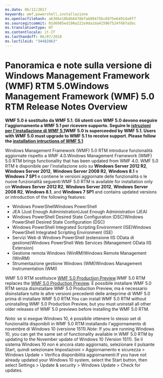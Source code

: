 ```yaml
---
ms.date: 06/12/2017
keywords: wmf,powershell,installazione
ms.openlocfilehash: a6366e18b4b6478bfab89475bc6975e6491da9f7
ms.sourcegitcommit: 01d6985ed190a222e9da1da41596f524f607a5bc
ms.translationtype: HT
ms.contentlocale: it-IT
ms.lasthandoff: 06/07/2018
ms.locfileid: "34482863"
---
```

# <a name="windows-management-framework-wmf-50-rtm-release-notes-overview"></a><span data-ttu-id="b7a37-102">Panoramica e note sulla versione di Windows Management Framework (WMF) RTM 5.0</span><span class="sxs-lookup"><span data-stu-id="b7a37-102">Windows Management Framework (WMF) 5.0 RTM Release Notes Overview</span></span>

<span data-ttu-id="b7a37-103">**WMF 5.0 è sostituito da WMF 5.1. Gli utenti con WMF 5.0 devono eseguire l'aggiornamento a WMF 5.1 per ricevere supporto. Seguire le [istruzioni per l'installazione di WMF 5.1](../5.1/install-configure.md)**</span><span class="sxs-lookup"><span data-stu-id="b7a37-103">**WMF 5.0 is superceeded by WMF 5.1. Users with WMF 5.0 must upgrade to WMF 5.1 to receive support. Please follow the [installation intructions of WMF 5.1](../5.1/install-configure.md)**</span></span>

<span data-ttu-id="b7a37-104">Windows Management Framework (WMF) 5.0 RTM introduce funzionalità aggiornate rispetto a WMF 4.0.</span><span class="sxs-lookup"><span data-stu-id="b7a37-104">Windows Management Framework (WMF) 5.0 RTM brings functionality that has been updated from WMF 4.0.</span></span> <span data-ttu-id="b7a37-105">WMF 5.0 RTM è disponibile per l'installazione solo su **Windows Server 2012 R2**, **Windows Server 2012**, **Windows Server 2008 R2**, **Windows 8.1** e **Windows 7 SP1** e contiene le versioni aggiornate delle funzionalità o le nuove funzionalità seguenti:</span><span class="sxs-lookup"><span data-stu-id="b7a37-105">WMF 5.0 RTM is available for installation only on **Windows Server 2012 R2**, **Windows Server 2012**, **Windows Server 2008 R2**, **Windows 8.1**, and **Windows 7 SP1** and contains updated versions or introduction of the following features:</span></span>

- <span data-ttu-id="b7a37-106">Windows PowerShell</span><span class="sxs-lookup"><span data-stu-id="b7a37-106">Windows PowerShell</span></span>
- <span data-ttu-id="b7a37-107">JEA (Just Enough Administration)</span><span class="sxs-lookup"><span data-stu-id="b7a37-107">Just Enough Administration (JEA)</span></span>
- <span data-ttu-id="b7a37-108">Windows PowerShell Desired State Configuration (DSC)</span><span class="sxs-lookup"><span data-stu-id="b7a37-108">Windows PowerShell Desired State Configuration (DSC)</span></span>
- <span data-ttu-id="b7a37-109">Windows PowerShell Integrated Scripting Environment (ISE)</span><span class="sxs-lookup"><span data-stu-id="b7a37-109">Windows PowerShell Integrated Scripting Environment (ISE)</span></span>
- <span data-ttu-id="b7a37-110">Servizi Web di Windows PowerShell (estensione IIS OData di gestione)</span><span class="sxs-lookup"><span data-stu-id="b7a37-110">Windows PowerShell Web Services (Management OData IIS Extension)</span></span>
- <span data-ttu-id="b7a37-111">Gestione remota Windows (WinRM)</span><span class="sxs-lookup"><span data-stu-id="b7a37-111">Windows Remote Management (WinRM)</span></span>
- <span data-ttu-id="b7a37-112">Strumentazione gestione Windows (WMI)</span><span class="sxs-lookup"><span data-stu-id="b7a37-112">Windows Management Instrumentation (WMI)</span></span>

<span data-ttu-id="b7a37-113">WMF 5.0 RTM sostituisce [WMF 5.0 Production Preview](http://blogs.msdn.com/b/powershell/archive/2015/08/31/windows-management-framework-5-0-production-preview-is-now-available.aspx).</span><span class="sxs-lookup"><span data-stu-id="b7a37-113">WMF 5.0 RTM replaces the [WMF 5.0 Production Preview](http://blogs.msdn.com/b/powershell/archive/2015/08/31/windows-management-framework-5-0-production-preview-is-now-available.aspx).</span></span> <span data-ttu-id="b7a37-114">È possibile installare WMF 5.0 RTM senza disinstallare WMF 5.0 Production Preview, ma è necessario disinstallare tutte le altre versioni precedenti delle anteprime di WMF 5.0 prima di installare WMF 5.0 RTM.</span><span class="sxs-lookup"><span data-stu-id="b7a37-114">You can install WMF 5.0 RTM without uninstalling WMF 5.0 Production Preview, but you must uninstall all other older releases of WMF 5.0 previews before installing the WMF 5.0 RTM.</span></span>

<span data-ttu-id="b7a37-115">*Nota:* se si esegue Windows 10, è possibile ottenere lo stesso set di funzionalità disponibili in WMF 5.0 RTM installando l'aggiornamento di novembre di Windows 10 (versione 1511).</span><span class="sxs-lookup"><span data-stu-id="b7a37-115">*Note:* If you are running Windows 10, you can get the same set of functionality available in WMF 5.0 RTM by updating to the November update of Windows 10 (Version 1511).</span></span> <span data-ttu-id="b7a37-116">Se il sistema Windows 10 non è ancora stato aggiornato, selezionare il pulsante Start, quindi selezionare Impostazioni > Aggiornamento e sicurezza > Windows Update > Verifica disponibilità aggiornamenti.</span><span class="sxs-lookup"><span data-stu-id="b7a37-116">If you have not already updated your Windows 10 system, select the Start button, then select Settings > Update & security > Windows Update > Check for updates.</span></span>
